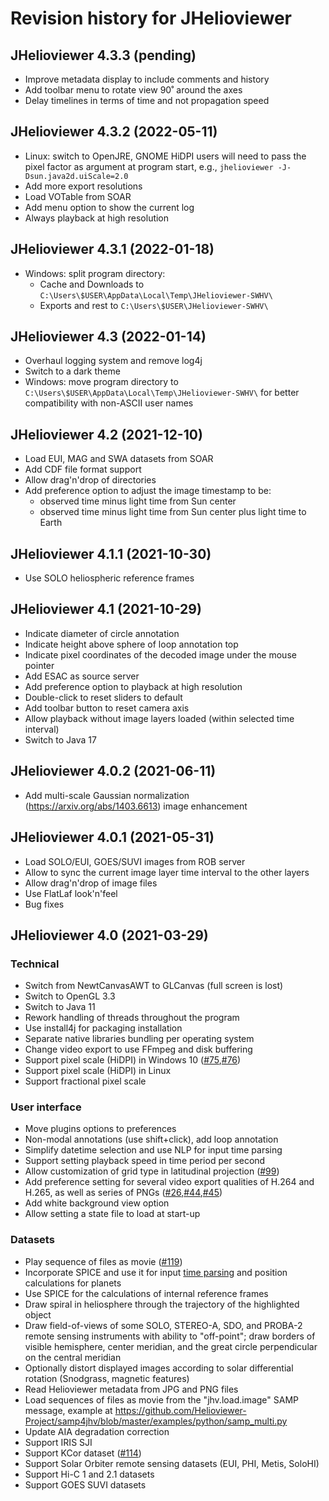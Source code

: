 
# Revision history for JHelioviewer

## JHelioviewer 4.3.3 (pending)

- Improve metadata display to include comments and history
- Add toolbar menu to rotate view 90˚ around the axes
- Delay timelines in terms of time and not propagation speed

## JHelioviewer 4.3.2 (2022-05-11)

- Linux: switch to OpenJRE, GNOME HiDPI users will need to pass the pixel factor as argument at program start, e.g., `jhelioviewer -J-Dsun.java2d.uiScale=2.0`
- Add more export resolutions
- Load VOTable from SOAR
- Add menu option to show the current log
- Always playback at high resolution

## JHelioviewer 4.3.1 (2022-01-18)

- Windows: split program directory:
    - Cache and Downloads to `C:\Users\$USER\AppData\Local\Temp\JHelioviewer-SWHV\`
    - Exports and rest to `C:\Users\$USER\JHelioviewer-SWHV\`

## JHelioviewer 4.3 (2022-01-14)

- Overhaul logging system and remove log4j
- Switch to a dark theme
- Windows: move program directory to `C:\Users\$USER\AppData\Local\Temp\JHelioviewer-SWHV\` for better compatibility with non-ASCII user names

## JHelioviewer 4.2 (2021-12-10)

- Load EUI, MAG and SWA datasets from SOAR
- Add CDF file format support
- Allow drag'n'drop of directories
- Add preference option to adjust the image timestamp to be:
    - observed time minus light time from Sun center
    - observed time minus light time from Sun center plus light time to Earth

## JHelioviewer 4.1.1 (2021-10-30)

- Use SOLO heliospheric reference frames

## JHelioviewer 4.1 (2021-10-29)

- Indicate diameter of circle annotation
- Indicate height above sphere of loop annotation top
- Indicate pixel coordinates of the decoded image under the mouse pointer
- Add ESAC as source server
- Add preference option to playback at high resolution
- Double-click to reset sliders to default
- Add toolbar button to reset camera axis
- Allow playback without image layers loaded (within selected time interval)
- Switch to Java 17

## JHelioviewer 4.0.2 (2021-06-11)

- Add multi-scale Gaussian normalization (<https://arxiv.org/abs/1403.6613>) image enhancement

## JHelioviewer 4.0.1 (2021-05-31)

- Load SOLO/EUI, GOES/SUVI images from ROB server
- Allow to sync the current image layer time interval to the other layers
- Allow drag'n'drop of image files
- Use FlatLaf look'n'feel
- Bug fixes

## JHelioviewer 4.0 (2021-03-29)

### Technical
- Switch from NewtCanvasAWT to GLCanvas (full screen is lost)
- Switch to OpenGL 3.3
- Switch to Java 11
- Rework handling of threads throughout the program
- Use install4j for packaging installation
- Separate native libraries bundling per operating system
- Change video export to use FFmpeg and disk buffering
- Support pixel scale (HiDPI) in Windows 10 ([#75](<https://github.com/Helioviewer-Project/JHelioviewer-SWHV/issues/75>),[#76](<https://github.com/Helioviewer-Project/JHelioviewer-SWHV/issues/76>))
- Support pixel scale (HiDPI) in Linux
- Support fractional pixel scale

### User interface
- Move plugins options to preferences
- Non-modal annotations (use shift+click), add loop annotation
- Simplify datetime selection and use NLP for input time parsing
- Support setting playback speed in time period per second
- Allow customization of grid type in latitudinal projection ([#99](<https://github.com/Helioviewer-Project/JHelioviewer-SWHV/issues/99>))
- Add preference setting for several video export qualities of H.264 and H.265, as well as series of PNGs ([#26](<https://github.com/Helioviewer-Project/JHelioviewer-SWHV/issues/26>),[#44](<https://github.com/Helioviewer-Project/JHelioviewer-SWHV/issues/44>),[#45](<https://github.com/Helioviewer-Project/JHelioviewer-SWHV/issues/45>))
- Add white background view option
- Allow setting a state file to load at start-up

### Datasets
- Play sequence of files as movie ([#119](<https://github.com/Helioviewer-Project/JHelioviewer-SWHV/issues/119>))
- Incorporate SPICE and use it for input [time parsing](<https://naif.jpl.nasa.gov/pub/naif/toolkit_docs/C/cspice/str2et_c.html>) and position calculations for planets
- Use SPICE for the calculations of internal reference frames
- Draw spiral in heliosphere through the trajectory of the highlighted object
- Draw field-of-views of some SOLO, STEREO-A, SDO, and PROBA-2 remote sensing instruments with ability to "off-point"; draw borders of visible hemisphere, center meridian, and the great circle perpendicular on the central meridian
- Optionally distort displayed images according to solar differential rotation (Snodgrass, magnetic features)
- Read Helioviewer metadata from JPG and PNG files
- Load sequences of files as movie from the "jhv.load.image" SAMP message, example at <https://github.com/Helioviewer-Project/samp4jhv/blob/master/examples/python/samp_multi.py>
- Update AIA degradation correction
- Support IRIS SJI
- Support KCor dataset ([#114](<https://github.com/Helioviewer-Project/JHelioviewer-SWHV/issues/114>))
- Support Solar Orbiter remote sensing datasets (EUI, PHI, Metis, SoloHI)
- Support Hi-C 1 and 2.1 datasets
- Support GOES SUVI datasets
